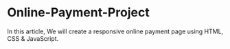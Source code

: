 # Online-Payment-Project
In this article, We will create a responsive online payment page using HTML, CSS &amp; JavaScript.
